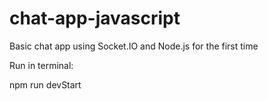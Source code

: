 # chat-app-javascript
Basic chat app using Socket.IO and Node.js for the first time

Run in terminal:

npm run devStart
